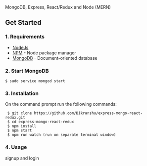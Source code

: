 MongoDB, Express, React/Redux and Node (MERN)

## Get Started

### 1. Requirements

- [NodeJs](https://nodejs.org/en/)
- [NPM](https://npmjs.org/) - Node package manager
- [MongoDB](https://www.mongodb.com/) - Document-oriented database

### 2. Start MongoDB 
```
$ sudo service mongod start
```

### 3. Installation

On the command prompt run the following commands:
``` 
 $ git clone https://github.com/Bikranshu/express-mongo-react-redux.git
 $ cd express-mongo-react-redux
 $ npm install
 $ npm start
 $ npm run watch (run on separate terminal window)
```

### 4. Usage

signup and login